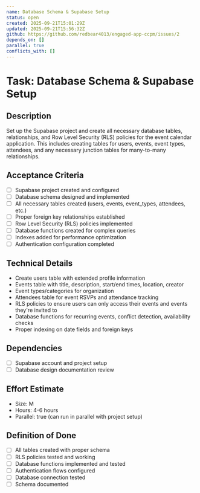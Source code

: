 ```yaml
---
name: Database Schema & Supabase Setup
status: open
created: 2025-09-21T15:01:29Z
updated: 2025-09-21T15:56:32Z
github: https://github.com/redbear4013/engaged-app-ccpm/issues/2
depends_on: []
parallel: true
conflicts_with: []
---
```


# Task: Database Schema & Supabase Setup

## Description

Set up the Supabase project and create all necessary database tables, relationships, and Row Level Security (RLS) policies for the event calendar application. This includes creating tables for users, events, event types, attendees, and any necessary junction tables for many-to-many relationships.

## Acceptance Criteria

- [ ] Supabase project created and configured
- [ ] Database schema designed and implemented
- [ ] All necessary tables created (users, events, event_types, attendees, etc.)
- [ ] Proper foreign key relationships established
- [ ] Row Level Security (RLS) policies implemented
- [ ] Database functions created for complex queries
- [ ] Indexes added for performance optimization
- [ ] Authentication configuration completed

## Technical Details

- Create users table with extended profile information
- Events table with title, description, start/end times, location, creator
- Event types/categories for organization
- Attendees table for event RSVPs and attendance tracking
- RLS policies to ensure users can only access their events and events they're invited to
- Database functions for recurring events, conflict detection, availability checks
- Proper indexing on date fields and foreign keys

## Dependencies

- [ ] Supabase account and project setup
- [ ] Database design documentation review

## Effort Estimate

- Size: M
- Hours: 4-6 hours
- Parallel: true (can run in parallel with project setup)

## Definition of Done

- [ ] All tables created with proper schema
- [ ] RLS policies tested and working
- [ ] Database functions implemented and tested
- [ ] Authentication flows configured
- [ ] Database connection tested
- [ ] Schema documented
